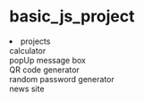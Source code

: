 # basic_js_project
<li>projects  <br> 
calculator<br>
popUp message box<br>
QR code generator<br>
random password generator<br>
news site
